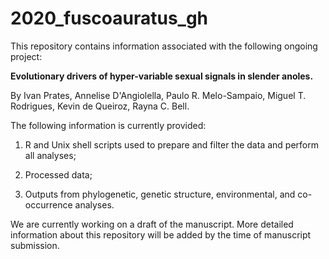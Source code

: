 # 2020_fuscoauratus_gh

This repository contains information associated with the following ongoing project:

**Evolutionary drivers of hyper-variable sexual signals in slender anoles.**

By Ivan Prates, Annelise D'Angiolella, Paulo R. Melo-Sampaio, Miguel T. Rodrigues, Kevin de Queiroz, Rayna C. Bell.

The following information is currently provided:

1. R and Unix shell scripts used to prepare and filter the data and perform all analyses;

2. Processed data;

3. Outputs from phylogenetic, genetic structure, environmental, and co-occurrence analyses.

We are currently working on a draft of the manuscript. More detailed information about this repository will be added by the time of manuscript submission.
